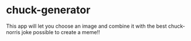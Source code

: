 # chuck-generator
This app will let you choose an image and combine it with the best chuck-norris joke possible to create a meme!!
